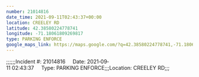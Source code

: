 ```yaml
---
number: 21014816
date_time: 2021-09-11T02:43:37+00:00
location: CREELEY RD
latitude: 42.38580224778741
longitude: -71.18061809269817
type: PARKING ENFORCE
google_maps_link: https://maps.google.com/?q=42.38580224778741,-71.18061809269817
---
```


;;;;;;Incident #: 21014816     Date: 2021‐09‐11 02:43:37     Type: PARKING ENFORCE;;;Location: CREELEY RD;;;
